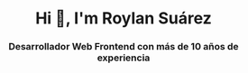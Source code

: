 <h1 align="center">Hi 👋, I'm Roylan Suárez</h1>
<h3 align="center">Desarrollador Web Frontend con más de 10 años de experiencia</h3>
